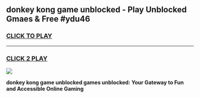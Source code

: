 
## donkey kong game unblocked - Play Unblocked Gmaes & Free #ydu46
<h3>
<a href="https://news.freeplayer.one?title=donkey_kong_game_unblocked&ref=03M">CLICK TO PLAY</a></h3>
<hr>

<h3>
<a href="https://news.freeplayer.one?title=donkey_kong_game_unblocked&ref=03M">CLICK 2 PLAY</a>
  
</h3>

<a href="https://news.freeplayer.one?title=donkey_kong_game_unblocked&ref=03M"><img src="https://clearcache.store/games.png"></a>


**donkey kong game unblocked games unblocked: Your Gateway to Fun and Accessible Online Gaming**
